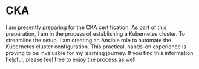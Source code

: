# CKA
I am presently preparing for the CKA certification. As part of this preparation, I am in the process of establishing a Kubernetes cluster. To streamline the setup, I am creating an Ansible role to automate the Kubernetes cluster configuration. This practical, hands-on experience is proving to be invaluable for my learning journey. If you find this information helpful, please feel free to enjoy the process as well
